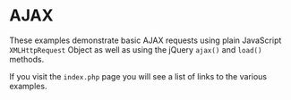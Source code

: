 # AJAX

These examples demonstrate basic AJAX requests using plain JavaScript `XMLHttpRequest` Object
as well as using the jQuery `ajax()` and `load()` methods.

If you visit the `index.php` page you will see a list of links to the various examples.
